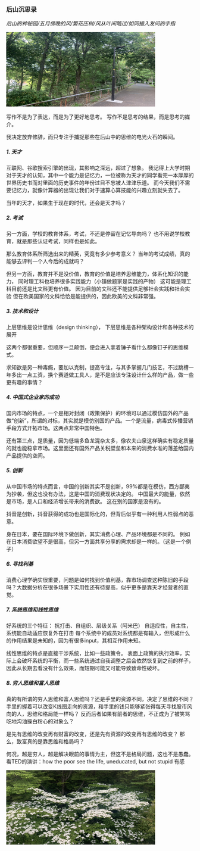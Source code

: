 ### 后山沉思录

_后山的神秘园/五月傍晚的风/繁花压树/风从叶间略过/如同插入发间的手指_

<img src="resource/secret_path.jpeg" width="400" height="200" alt="后山小径" aligh=center />  

写作不是为了表达，而是为了更好地思考。
写作不是思考的结果，而是思考的媒介。

我决定放弃修辞，而只专注于捕捉那些在后山中的思维的电光火石的瞬间。

##### 1. 天才
互联网、谷歌搜索引擎的出现，其影响之深远，超过了想象。
我记得上大学时期对于天才的认知，其中一个能力是记忆力，一位被称为天才的同学看完一本厚厚的世界历史书而对里面的历史事件的年份过目不忘被人津津乐道。
而今天我们不需要记忆力，就像计算器的出现让我们对于速算心算技能的兴趣立刻就失去了。

当年的天才，如果生于现在的时代，还会是天才吗？

##### 2. 考试
另一方面，学校的教育体系，考试，不还是停留在记忆导向吗？
也不用说学校教育，就是那些认证考试，同样也是如此。

那么教育体系所筛选出来的精英，究竟有多少参考意义？
当年的考试成绩，真的能够去评判一个人今后的成就吗？

但另一方面，教育并不是没价值，教育的价值是培养思维能力，体系化知识的能力，
同时理工科也培养很多实践能力（小镇做题家是实践的产物）
这可能是理工科目前还是比文科更有价值。
因为目前的文科还不能提供足够社会实践和社会实验
但在欧美国家的文科恰恰是能提供的，因此欧美的文科非常强。

##### 3. 技术和设计
上层思维是设计思维（design thinking），
下层思维是各种架构设计和各种技术的展开

这两个都很重要，但顺序一旦颠倒，便会进入拿着锤子看什么都像钉子的思维模式。

求知欲是另一种毒瘾，要加以克制，提高专注，与其多掌握几门技艺，不过跳槽一年多出一点工资，换个赛道做工具人，是不是应该专注设计什么样的产品，做一些更有趣的事情？

##### 4. 中国式企业家的成功
国内市场的特点，一个是相对封闭（政策保护）的环境可以通过模仿国外的产品做“创新”，所谓的对标，其实就是模仿别国的产品。一个是流量，病毒式传播营销手段方式开拓市场。这两点非常中国特色。

还有第三点，是质量，因为低端多鱼龙混杂太多，像农夫山泉这样确实有稳定质量的就也能稳拿市场。这里面还有国外产品关税壁垒和本来的消费水准的落差给国内产品提供的空间。

##### 5. 创新
从中国市场的特点而言，中国的创新其实不是创新，99%都是在模仿，西方鄙夷为抄袭，但这也没有办法，这是中国的消费现状决定的。
中国最大的能量，依然是市场，是人口和经济增长带来的消费欲。
这在别的国家是没有的。

抖音是创新，抖音获得的成功也是国际化的，但背后似乎有一种利用人性弱点的恶意。

身在日本，要在国际环境下做创新，其实消费心理、产品环境都是不同的。
例如在日本消费欲望不是很高，但另一方面共享分享的需求却是一样的。（这是一个例子）

##### 6. 寻找利基
消费心理学确实很重要，问题是如何找到价值利基，靠市场调查这种陈旧的手段吗？大数据分析在很多场景下实用性还有待提高，似乎更多是靠天才经营者的直觉。

##### 7. 系统思维和线性思维
好系统的三个特征： 抗打击、自组织、层级关系（阿米巴）
自适应性，自主性，系统能自动适应恢复外在打击
每个系统中的成员对系统都是有输入，但形成什么的作用结果是未知的，因为有很多input，其相互作用未知。

线性思维的特点是直接干涉系统，比如一些政策令。
表面上政策的执行效率，实际上会破坏系统的平衡，而一些系统通过自我调整之后会依然恢复到之前的样子，因此从长期去看没有什么效果，而短期可能又可能导致致命性破坏。


##### 8. 穷人思维和富人思维
真的有所谓的穷人思维和富人思维吗？还是手里的资源不同，决定了思维的不同？
手里的握着可以改变K线图走向的资源，和手里的钱只能够紧张得每天寻找股市风向的人，思维和格局能一样吗？
反而后者如果有前者的思维，不正成为了被笑骂吃地沟油操白粉心的对象么？

是先有思维的改变再有财富的改变，还是先有资源的改变再有思维的改变？
那么，致富真的是靠思维和格局吗？

何况，越是穷人，越是解决眼前的事情为主，但这不是格局问题，这也不是愚蠢。
看TED的演讲：how the poor see the life, uneducated, but not stupid 有感  



<img src="resource/fan_hua.jpeg" width="400" height="200" alt="繁花压树" aligh=center />